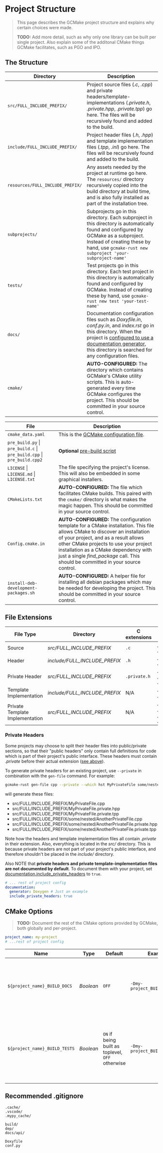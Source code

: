 # Project Structure

> This page describes the GCMake project structure and explains why certain choices were made.
>
> **TODO:** Add more detail, such as why only one library can be built per single project.
> Also explain some of the additonal CMake things GCMake facilitates, such as PGO and IPO.

## The Structure

| Directory | Description |
| --------- | ----------- |
| `src/FULL_INCLUDE_PREFIX/` | Project source files (*.c*, *.cpp*) and private headers/template-implementations (*.private.h*, *.private.hpp*, *.private.tpp*) go here. The files will be recursively found and added to the build. |
| `include/FULL_INCLUDE_PREFIX/` | Project header files (*.h*, *.hpp*) and template implementation files (*.tpp*, *.inl*) go here. The files will be recursively found and added to the build. |
| `resources/FULL_INCLUDE_PREFIX/` | Any assets needed by the project at runtime go here. The `resources/` directory recursively copied into the build directory at build time, and is also fully installed as part of the installation tree. |
| `subprojects/` | Subprojects go in this directory. Each subproject in this directory is automatically found and configured by GCMake as a subproject. Instead of creating these by hand, use `gcmake-rust new subproject 'your-subproject-name'` |
| `tests/` | Test projects go in this directory. Each test project in this directory is automatically found and configured by GCMake. Instead of creating these by hand, use `gcmake-rust new test 'your-test-name'` |
| `docs/` | Documentation configuration files such as *Doxyfile.in*, *conf.py.in*, and *index.rst* go in this directory. When the project is [configured to use a documentation generator](documenting_your_project.md#configuration), this directory is searched for any configuration files. |
| `cmake/` | **AUTO-CONFIGURED:** The directory which contains GCMake's CMake utility scripts. This is auto-generated every time GCMake configures the project. This should be committed in your source control. |

| File | Description |
| ---- | ----------- |
| `cmake_data.yaml` | This is the [GCMake configuration file](cmake_data_config/cmake_data.md). |
| `pre_build.py` \| `pre_build.c` \| `pre_build.cpp` \| `pre_build.cpp2` | **Optional** [pre-build script](pre_build_scripts.md) |
| `LICENSE` \| `LICENSE.md` \| `LICENSE.txt` | The file specifying the project's license. This will also be embedded in some graphical installers. |
| `CMakeLists.txt` | **AUTO-CONFIGURED:** The file which facilitates CMake builds. This paired with the `cmake/` directory is what makes the magic happen. This should be committed in your source control. |
| `Config.cmake.in` | **AUTO-CONFIGURED:** The configuration template for a CMake installation. This file allows CMake to discover an installation of your project, and as a result allows other CMake projects to use your project installation as a CMake dependency with just a single *find_package* call. This should be committed in your source control. |
| `install-deb-development-packages.sh` | **AUTO-CONFIGURED:** A helper file for installing all debian packages which may be needed for developing the project. This should be committed in your source control. |

## File Extensions

| File Type | Directory | C extensions | C++ extensions |
| --------- | --------- | ------------ | -------------- |
| Source | *src/FULL_INCLUDE_PREFIX* | `.c` | `.cpp`, `.cc`, `.cxx` |
| Header | *include/FULL_INCLUDE_PREFIX* | `.h` | `.hpp`, `.hh`, `.hxx` |
| Private Header | *src/FULL_INCLUDE_PREFIX* | `.private.h` | `.private.hpp`, `.private.hh`, `.private.hxx` |
| Template Implementation | *include/FULL_INCLUDE_PREFIX* | N/A | `.tpp`, `.txx`, `.tcc`, `.inl` |
| Private Template Implementation | *src/FULL_INCLUDE_PREFIX* | N/A | `.private.tpp`, `.private.txx`, `.private.tcc`, `.private.inl` |

### Private Headers

Some projects may choose to split their header files into public/private sections, so that their
"public headers" only contain full definitions for code which is part of their project's
public interface. These headers must contain *.private* before their actual extension
([see above](#file-extensions)).

To generate private headers for an existing project, use `--private` in combination with the `gen-file`
command. For example:

``` sh
gcmake-rust gen-file cpp --private --which hst MyPrivateFile some/nested/AnotherPrivateFile
```

will generate these files:

- src/FULL/INCLUDE_PREFIX/MyPrivateFile.cpp
- src/FULL/INCLUDE_PREFIX/MyPrivateFile.private.hpp
- src/FULL/INCLUDE_PREFIX/MyPrivateFile.private.tpp
- src/FULL/INCLUDE_PREFIX/some/nested/AnotherPrivateFile.cpp
- src/FULL/INCLUDE_PREFIX/some/nested/AnotherPrivateFile.private.hpp
- src/FULL/INCLUDE_PREFIX/some/nested/AnotherPrivateFile.private.tpp

Note how the headers and template implementation files all contain *.private* in their extension.
Also, everything is located in the *src/* directory. This is because private headers are not
part of your project's public interface, and therefore shouldn't be placed in the *include/* directory.

Also NOTE that **private headers and private template-implementation files are not documented by default**.
To document them with your project, set [documentation.include_private_headers](./cmake_data_config/properties/properties_list.md#documentation) to `true`.

``` yaml
# ... rest of project config
documentation:
  generator: Doxygen # Just an example
  include_private_headers: true
```

## CMake Options

> **TODO:** Document the rest of the CMake options provided by GCMake, both globally and per-project.

``` yaml
project_name: my-project
# ...rest of project config
```

| Name | Type | Default | Example | Description |
| ---- | ---- | ------- | ------- | ----------- |
| `${project_name}_BUILD_DOCS` | *Boolean* | `OFF` | `-Dmy-project_BUILD_DOCS=ON` | When `ON`, documentation for your project will be built and installed if your project is [configured to do so](./documenting_your_project.md#configuration). |
| `${project_name}_BUILD_TESTS` | *Boolean* | `ON` if being built as toplevel, `OFF` otherwise | `-Dmy-project_BUILD_TESTS=ON` | When `ON`, test executables for your project will be built and installed if your project has tests and [specifies a test framework](./cmake_data_config/properties/properties_list.md#test_framework). |

## Recommended .gitignore

``` .gitignore
.cache/
.vscode/
.mypy_cache/

build/
dep/
docs/api/

Doxyfile
conf.py
```
